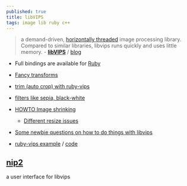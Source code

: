 ```yaml
---
published: true
title: libVIPS
tags: image lib ruby c++
---
```

> a demand-driven, [horizontally threaded](https://github.com/libvips/libvips/wiki/Why-is-libvips-quick) image processing library. Compared to similar libraries, libvips runs quickly and uses little memory. - [**libVIPS**](https://www.libvips.org/) / [blog](http://libvips.blogspot.com/)

- Full bindings are available for [Ruby](https://github.com/libvips/ruby-vips)
- [Fancy transforms](http://libvips.blogspot.com/2015/11/fancy-transforms.html)
- [trim (auto crop) with ruby-vips](http://libvips.blogspot.com/2014/02/trim-auto-crop-with-ruby-vips.html?view=sidebar)

- [filters like sepia, black-white](https://github.com/libvips/php-vips/issues/104)
- [HOWTO Image shrinking](https://github.com/libvips/libvips/wiki/HOWTO----Image-shrinking)
	- [Different resize issues](https://github.com/libvips/pyvips/issues/148)
- [Some newbie questions on how to do things with libvips](https://github.com/libvips/libvips/issues/1449)

- [ruby-vips example](https://github.com/libvips/ruby-vips/wiki/Examples) / [code](https://github.com/libvips/ruby-vips/tree/master/example)

## [nip2](https://github.com/libvips/nip2)
a user interface for libvips
